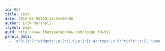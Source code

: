 ```yaml
---
id: 957
title: Test
date: 2015-05-05T10:33:53+00:00
author: Erik Marshall
layout: page
guid: http://www.thatsawrapshow.com/?page_id=957
panels_data:
  - 'a:3:{s:7:"widgets";a:2:{i:0;a:2:{s:4:"type";s:5:"title";s:11:"panels_info";a:5:{s:5:"class";s:37:"SiteOrigin_Panels_Widgets_PostContent";s:4:"grid";i:0;s:4:"cell";i:0;s:2:"id";i:0;s:5:"style";a:2:{s:27:"background_image_attachment";b:0;s:18:"background_display";s:4:"tile";}}}i:1;a:3:{s:11:"panels_data";s:0:"";s:10:"builder_id";s:13:"5548d4d15ff75";s:11:"panels_info";a:4:{s:5:"class";s:32:"SiteOrigin_Panels_Widgets_Layout";s:4:"grid";i:1;s:4:"cell";i:0;s:2:"id";i:1;}}}s:5:"grids";a:2:{i:0;a:2:{s:5:"cells";i:1;s:5:"style";a:0:{}}i:1;a:2:{s:5:"cells";i:3;s:5:"style";a:0:{}}}s:10:"grid_cells";a:4:{i:0;a:2:{s:4:"grid";i:0;s:6:"weight";i:1;}i:1;a:2:{s:4:"grid";i:1;s:6:"weight";d:0.33333333333333331;}i:2;a:2:{s:4:"grid";i:1;s:6:"weight";d:0.33333333333333331;}i:3;a:2:{s:4:"grid";i:1;s:6:"weight";d:0.33333333333333331;}}}'
---
```

&nbsp;